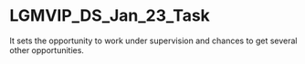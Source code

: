 # LGMVIP_DS_Jan_23_Task
It sets the opportunity to work under supervision and chances to get several other opportunities.
